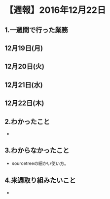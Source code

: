 # 【週報】2016年12月22日

## 1.一週間で行った業務

12月19日(月)
-

12月20日(火)
-

12月21日(水)
-

12月22日(木)
-



## 2.わかったこと
-


## 3.わからなかったこと
- sourcetreeの細かい使い方。

## 4.来週取り組みたいこと
-
